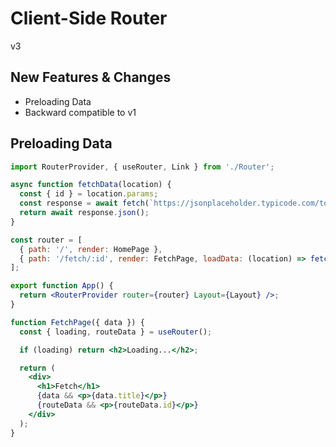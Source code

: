 # Client-Side Router

v3

## New Features & Changes

- Preloading Data
- Backward compatible to v1

## Preloading Data

```jsx
import RouterProvider, { useRouter, Link } from './Router';

async function fetchData(location) {
  const { id } = location.params;
  const response = await fetch(`https://jsonplaceholder.typicode.com/todos/${id}`);
  return await response.json();
}

const router = [
  { path: '/', render: HomePage },
  { path: '/fetch/:id', render: FetchPage, loadData: (location) => fetchData(location) },
];

export function App() {
  return <RouterProvider router={router} Layout={Layout} />;
}
```

```jsx
function FetchPage({ data }) {
  const { loading, routeData } = useRouter();

  if (loading) return <h2>Loading...</h2>;

  return (
    <div>
      <h1>Fetch</h1>
      {data && <p>{data.title}</p>}
      {routeData && <p>{routeData.id}</p>}
    </div>
  );
}
```
